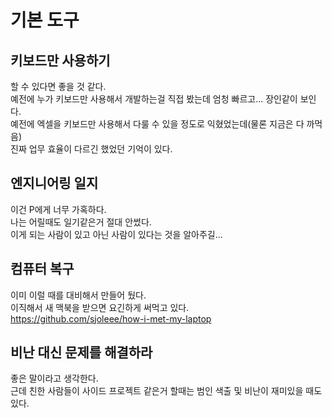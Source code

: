 # 기본 도구

## 키보드만 사용하기
할 수 있다면 좋을 것 같다.  
예전에 누가 키보드만 사용해서 개발하는걸 직접 봤는데 엄청 빠르고... 장인같이 보인다.  
예전에 엑셀을 키보드만 사용해서 다룰 수 있을 정도로 익혔었는데(물론 지금은 다 까먹음)  
진짜 업무 효율이 다르긴 했었던 기억이 있다.  

## 엔지니어링 일지
이건 P에게 너무 가혹하다.  
나는 어릴때도 일기같은거 절대 안썼다.  
이게 되는 사람이 있고 아닌 사람이 있다는 것을 알아주길...  

## 컴퓨터 복구
이미 이럴 때를 대비해서 만들어 뒀다.  
이직해서 새 맥북을 받으면 요긴하게 써먹고 있다.  
https://github.com/sjoleee/how-i-met-my-laptop

## 비난 대신 문제를 해결하라
좋은 말이라고 생각한다.  
근데 친한 사람들이 사이드 프로젝트 같은거 할때는 범인 색출 및 비난이 재미있을 때도 있다.

